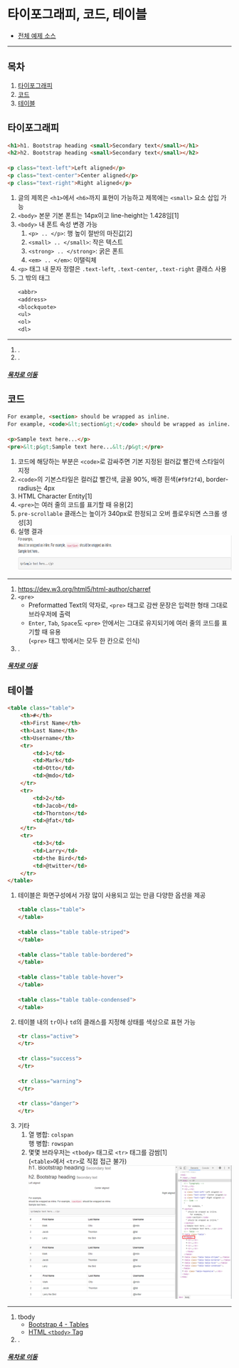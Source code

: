 타이포그래피, 코드, 테이블
=====
* [전체 예제 소스](https://github.com/nara1030/bootstrap-practice/blob/master/src/ch02_04.html)
- - -
## 목차
1. [타이포그래피](#타이포그래피)
2. [코드](#코드)
3. [테이블](#테이블)

## 타이포그래피
```html
<h1>h1. Bootstrap heading <small>Secondary text</small></h1>
<h2>h2. Bootstrap heading <small>Secondary text</small></h2>

<p class="text-left">Left aligned</p>
<p class="text-center">Center aligned</p>
<p class="text-right">Right aligned</p>
```

1. 글의 제목은 `<h1>`에서 `<h6>`까지 표현이 가능하고 제목에는 `<small>` 요소 삽입 가능
2. `<body>` 본문 기본 폰트는 14px이고 line-height는 1.428임[1]
3. `<body>` 내 폰트 속성 변경 가능
	1. `<p> .. </p>`: 행 높이 절반의 마진값[2]
	2. `<small> .. </small>`: 작은 텍스트
	3. `<strong> .. </strong>`: 굵은 폰트
	4. `<em> .. </em>`: 이탤릭체
4. `<p>` 태그 내 문자 정렬은 `.text-left`, `.text-center`, `.text-right` 클래스 사용
5. 그 밖의 태그
	```txt
	<abbr>
	<address>
	<blockquote>
	<ul>
	<ol>
	<dl>
	```

- - -
1. .
2. .

##### [목차로 이동](#목차)

## 코드
```html
For example, <section> should be wrapped as inline.
For example, <code>&lt;section&gt;</code> should be wrapped as inline.

<p>Sample text here...</p>
<pre>&lt;p&gt;Sample text here...&lt;/p&gt;</pre>
```

1. 코드에 해당하는 부분은 `<code>`로 감싸주면 기본 지정된 컬러값 빨간색 스타일이 지정
2. `<code>`의 기본스타일은 컬러값 빨간색, 글꼴 90%, 배경 흰색(`#f9f2f4`), border-radius는 4px
3. HTML Character Entity[1]
4. `<pre>`는 여러 줄의 코드를 표기할 때 유용[2]
5. `pre-scrollable` 클래스는 높이가 340px로 한정되고 오버 플로우되면 스크롤 생성[3]
6. 실행 결과  
	<img src="../img/ch02_04_01.png" width="550" height="80"></br>

- - -
1. https://dev.w3.org/html5/html-author/charref
2. `<pre>`
	* Preformatted Text의 약자로, `<pre>` 태그로 감싼 문장은 입력한 형태 그대로 브라우저에 출력
	* `Enter`, `Tab`, `Space`도 `<pre>` 안에서는 그대로 유지되기에 여러 줄의 코드를 표기할 때 유용  
	(`<pre>` 태그 밖에서는 모두 한 칸으로 인식)
3. .

##### [목차로 이동](#목차)

## 테이블
```html
<table class="table">
	<th>#</th>
	<th>First Name</th>
	<th>Last Name</th>
	<th>Username</th>
	<tr>
		<td>1</td>
		<td>Mark</td>
		<td>Otto</td>
		<td>@mdo</td>
	</tr>
	<tr>
		<td>2</td>
		<td>Jacob</td>
		<td>Thornton</td>
		<td>@fat</td>
	</tr>
	<tr>
		<td>3</td>
		<td>Larry</td>
		<td>the Bird</td>
		<td>@twitter</td>
	</tr>
</table>
```

1. 테이블은 화면구성에서 가장 많이 사용되고 있는 만큼 다양한 옵션을 제공  
	```html
	<table class="table">
	</table>
	
	<table class="table table-striped">
	</table>
	
	<table class="table table-bordered">
	</table>
	
	<table class="table table-hover">
	</table>

	<table class="table table-condensed">
	</table>
	```
2. 테이블 내의 `tr`이나 `td`의 클래스를 지정해 상태를 색상으로 표현 가능  
	```html
	<tr class="active">
	</tr>
	
	<tr class="success">
	</tr>
	
	<tr class="warning">
	</tr>
	
	<tr class="danger">
	</tr>
	```
3. 기타
	1. 열 병합: `colspan`  
	행 병합: `rowspan`
	2. 몇몇 브라우저는 `<tbody>` 태그로 `<tr>` 태그를 감쌈[1]  
	(`<table>`에서 `<tr>`로 직접 접근 불가)  
	<img src="../img/ch02_04_02.png" width="550" height="300"></br>

- - -
1. tbody
	* [Bootstrap 4 - Tables](https://getbootstrap.com/docs/4.0/content/tables/)
	* [HTML `<tbody>` Tag](https://www.w3schools.com/tags/tag_tbody.asp)
2. .

##### [목차로 이동](#목차)